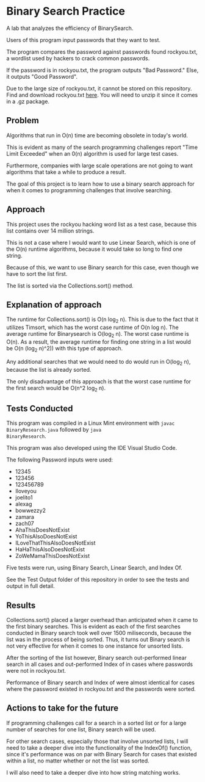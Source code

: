 # Binary Search Practice
A lab that analyzes the efficiency of BinarySearch.

Users of this program input passwords that they want to test. 

The program compares the password against passwords found rockyou.txt, a wordlist used by hackers to crack common passwords. 

If the password is in rockyou.txt, the program outputs "Bad Password." Else, it outputs "Good Password". 

Due to the large size of rockyou.txt, it cannot be stored on this repository.
Find and download rockyou.txt [here](https://gitlab.com/kalilinux/packages/wordlists/blob/kali/master/rockyou.txt.gz).
You will need to unzip it since it comes in a .gz package. 

## Problem
Algorithms that run in O(n) time are becoming obsolete in today's world.

This is evident as many of the search programming challenges report "Time Limit Exceeded" when an 0(n) algorithm is used for large test cases. 

Furthermore, companies with large scale operations are not going to want algorithms that take a while to produce a result. 

The goal of this project is to learn how to use a binary search approach for when it comes to programming challenges that involve searching. 


## Approach
This project uses the rockyou hacking word list as a test case, because this list contains over 14 million strings. 

This is not a case where I would want to use Linear Search, which is one of the O(n) runtime algorithms, because it would take so long to find one string. 

Because of this, we want to use Binary search for this case, even though we have to sort the list first. 

The list is sorted via the Collections.sort() method. 

## Explanation of approach
The runtime for Collections.sort() is O(n log<sub>2</sub> n). This is due to the fact that it utilizes Timsort, which has the worst case runtime of O(n log n). The average runtime for Binarysearch is O(log<sub>2</sub> n). The worst case runtime is O(n). As a result, the average runtime for finding one string in a list would be O(n (log<sub>2</sub> n)^2)) with this type of approach. 

Any additional searches that we would need to do would run in O(log<sub>2</sub> n), because the list is already sorted.

The only disadvantage of this approach is that the worst case runtime for the first search would be O(n^2 log<sub>2</sub> n).

## Tests Conducted
This program was compiled in a Linux Mint environment with <code>javac BinaryResearch.java</code> followed by <code>java BinaryResearch</code>.

This program was also developed using the IDE Visual Studio Code. 

The following Password inputs were used:
* 12345
* 123456
* 123456789
* Iloveyou
* joelito1
* alexag
* bowwezzy2
* zamara
* zach07
* AhaThisDoesNotExist
* YoThisAlsoDoesNotExist
* ILoveThatThisAlsoDoesNotExist
* HaHaThisAlsoDoesNotExist
* ZoWeMamaThisDoesNotExist

Five tests were run, using Binary Search, Linear Search, and Index Of.

See the Test Output folder of this repository in order to see the tests and output in full detail. 
 
## Results
Collections.sort() placed a larger overhead than anticipated when it came to the first binary searches. This is evident as each of the first searches conducted in Binary search took well over 1500 miliseconds, because the list was in the process of being sorted. Thus, it turns out Binary search is not very effective for when it comes to one instance for unsorted lists. 

After the sorting of the list however, Binary search out-performed linear search in all cases and out-performed Index of in cases where passwords were not in rockyou.txt. 

Performance of Binary search and Index of were almost identical for cases where the password existed in rockyou.txt and the passwords were sorted. 

## Actions to take for the future
If programming challenges call for a search in a sorted list or for a large number of searches for one list, Binary search will be used. 

For other search cases, especially those that involve unsorted lists, I will need to take a deeper dive into the functionality of the IndexOf() function, since 
it's performance was on par with Binary Search for cases that existed within a list, no matter whether or not the list was sorted. 

I will also need to take a deeper dive into how string matching works. 
